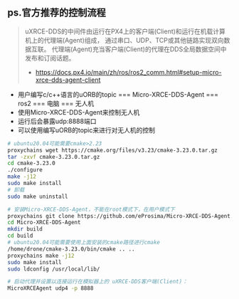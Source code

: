## ps.官方推荐的控制流程

> uXRCE-DDS的中间件由运行在PX4上的客户端(Client)和运行在机载计算机上的代理端(Agent)组成， 通过串口、UDP、TCP或其他链路实现双向数据互联。
> 代理端(Agent)充当客户端(Client)的代理在DDS全局数据空间中发布和订阅话题。
> - https://docs.px4.io/main/zh/ros/ros2_comm.html#setup-micro-xrce-dds-agent-client

- 用户编写c/c++语言的uORB的topic === Micro-XRCE-DDS-Agent === ros2 === 电脑 === 无人机
- 使用Micro-XRCE-DDS-Agent来控制无人机
- 运行后会暴露udp:8888端口
- 可以使用编写uORB的topic来进行对无人机的控制

```bash
# ubuntu20.04可能需要cmake>2.23
proxychains wget https://cmake.org/files/v3.23/cmake-3.23.0.tar.gz
tar -zxvf cmake-3.23.0.tar.gz
cd cmake-3.23.0
./configure
make -j12
sudo make install
# 卸载
sudo make uninstall

# 安装Micro-XRCE-DDS-Agent，不能在root模式下，在用户模式下
proxychains git clone https://github.com/eProsima/Micro-XRCE-DDS-Agent.git
cd Micro-XRCE-DDS-Agent
mkdir build
cd build
# ubuntu20.04可能需要使用上面安装的cmake路径进行cmake
/home/drone/cmake-3.23.0/bin/cmake .. ..
proxychains make -j12
sudo make install
sudo ldconfig /usr/local/lib/

# 启动代理并设置以连接运行在模拟器上的 uXRCE-DDS客户端(Client)：
MicroXRCEAgent udp4 -p 8888
```
